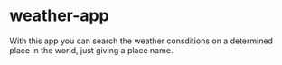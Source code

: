 # weather-app
With this app you can search the weather consditions on a determined place in the world, just giving a place name.
